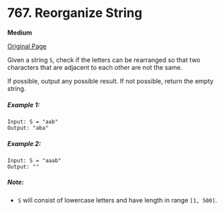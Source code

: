 # 767. Reorganize String

**Medium**

[Original Page](https://leetcode.com/problems/reorganize-string/)

Given a string `S`, check if the letters can be rearranged so that two characters that are adjacent to each other are not the same.

If possible, output any possible result.  If not possible, return the empty string.

##### Example 1:
```
Input: S = "aab"
Output: "aba"
```

##### Example 2: 
```
Input: S = "aaab"
Output: ""
```

##### Note:
- `S` will consist of lowercase letters and have length in range `[1, 500]`.
